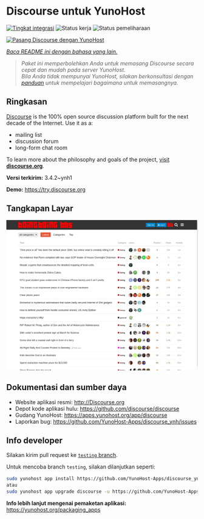 <!--
N.B.: README ini dibuat secara otomatis oleh <https://github.com/YunoHost/apps/tree/master/tools/readme_generator>
Ini TIDAK boleh diedit dengan tangan.
-->

# Discourse untuk YunoHost

[![Tingkat integrasi](https://apps.yunohost.org/badge/integration/discourse)](https://ci-apps.yunohost.org/ci/apps/discourse/)
![Status kerja](https://apps.yunohost.org/badge/state/discourse)
![Status pemeliharaan](https://apps.yunohost.org/badge/maintained/discourse)

[![Pasang Discourse dengan YunoHost](https://install-app.yunohost.org/install-with-yunohost.svg)](https://install-app.yunohost.org/?app=discourse)

*[Baca README ini dengan bahasa yang lain.](./ALL_README.md)*

> *Paket ini memperbolehkan Anda untuk memasang Discourse secara cepat dan mudah pada server YunoHost.*  
> *Bila Anda tidak mempunyai YunoHost, silakan berkonsultasi dengan [panduan](https://yunohost.org/install) untuk mempelajari bagaimana untuk memasangnya.*

## Ringkasan

[Discourse](http://www.discourse.org) is the 100% open source discussion platform built for the next decade of the Internet. Use it as a:

- mailing list
- discussion forum
- long-form chat room

To learn more about the philosophy and goals of the project, [visit **discourse.org**](http://www.discourse.org).


**Versi terkirim:** 3.4.2~ynh1

**Demo:** <https://try.discourse.org>

## Tangkapan Layar

![Tangkapan Layar pada Discourse](./doc/screenshots/screenshot.png)

## Dokumentasi dan sumber daya

- Website aplikasi resmi: <http://Discourse.org>
- Depot kode aplikasi hulu: <https://github.com/discourse/discourse>
- Gudang YunoHost: <https://apps.yunohost.org/app/discourse>
- Laporkan bug: <https://github.com/YunoHost-Apps/discourse_ynh/issues>

## Info developer

Silakan kirim pull request ke [`testing` branch](https://github.com/YunoHost-Apps/discourse_ynh/tree/testing).

Untuk mencoba branch `testing`, silakan dilanjutkan seperti:

```bash
sudo yunohost app install https://github.com/YunoHost-Apps/discourse_ynh/tree/testing --debug
atau
sudo yunohost app upgrade discourse -u https://github.com/YunoHost-Apps/discourse_ynh/tree/testing --debug
```

**Info lebih lanjut mengenai pemaketan aplikasi:** <https://yunohost.org/packaging_apps>

